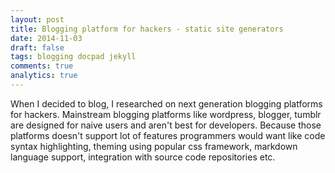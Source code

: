 ```yaml
---
layout: post
title: Blogging platform for hackers - static site generators
date: 2014-11-03
draft: false
tags: blogging docpad jekyll
comments: true
analytics: true
---
```


When I decided to blog, I researched on next generation blogging platforms for hackers. Mainstream blogging platforms 
like wordpress, blogger, tumblr are designed for naive users and aren't best for developers. Because those platforms
doesn't support lot of features programmers would want like code syntax highlighting, theming using popular css framework, 
markdown language support, integration with source code repositories etc.
